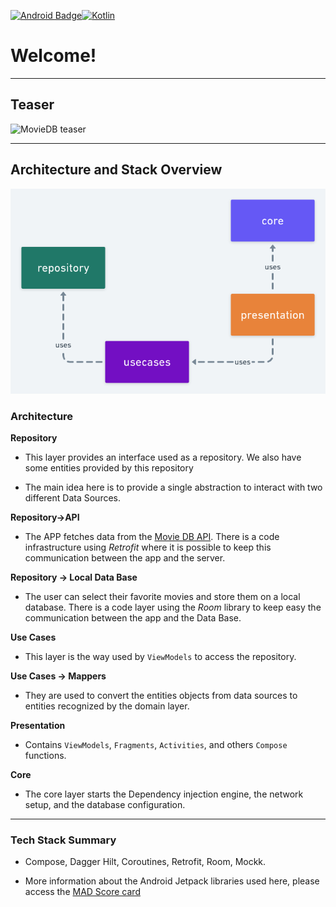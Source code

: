 [![Android Badge](https://img.shields.io/badge/Android-3DDC84?style=for-the-badge&logo=android&logoColor=white)](https://www.android.com/)[![Kotlin](https://img.shields.io/badge/Kotlin-0095D5?&style=for-the-badge&logo=kotlin&logoColor=white)](https://kotlinlang.org/)

# Welcome!

---

## Teaser

![MovieDB teaser](img/teaser.gif)

---

## Architecture and Stack Overview

![Architecture Overview](img/architecture.png)

### Architecture

**Repository**

- This layer provides an interface used as a repository. We also have some entities provided by this repository

- The main idea here is to provide a single abstraction to interact with two different Data Sources.

**Repository->API**

- The APP fetches data from the [Movie DB API](https://www.themoviedb.org). There is a code infrastructure using *Retrofit* where it is possible to keep this communication between the app and the server.

**Repository -> Local Data Base**

- The user can select their favorite movies and store them on a local database. There is a code layer using the *Room* library to keep easy the communication between the app and the Data Base.

**Use Cases**

- This layer is the way used by `ViewModels` to access the repository.

**Use Cases -> Mappers**

- They are used to convert the entities objects from data sources to entities recognized by the domain layer.

**Presentation**

- Contains `ViewModels`, `Fragments`, `Activities`, and others `Compose` functions.

**Core**

- The core layer starts the Dependency injection engine, the network setup, and the database configuration.

---

### Tech Stack Summary

- Compose, Dagger Hilt, Coroutines, Retrofit, Room, Mockk.

- More information about the Android Jetpack libraries used here, please access the [MAD Score card](https://madscorecard.withgoogle.com/scorecard/share/3723779503)
